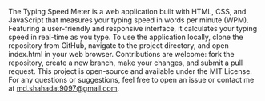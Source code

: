 The Typing Speed Meter is a web application built with HTML, CSS, and JavaScript that measures your typing speed in words per minute (WPM). 
Featuring a user-friendly and responsive interface, it calculates your typing speed in real-time as you type. 
To use the application locally, clone the repository from GitHub, navigate to the project directory, and open index.html in your web browser. 
Contributions are welcome: fork the repository, create a new branch, make your changes, and submit a pull request. This project is open-source and available under the MIT License. 
For any questions or suggestions, feel free to open an issue or contact me at md.shahadat9097@gmail.com.





